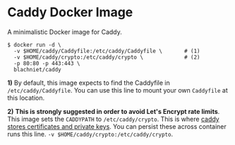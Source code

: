 # Caddy Docker Image

A minimalistic Docker image for Caddy.

    $ docker run -d \
      -v $HOME/caddy/Caddyfile:/etc/caddy/Caddyfile \       # (1)
      -v $HOME/caddy/crypto:/etc/caddy/crypto \             # (2)
      -p 80:80 -p 443:443 \
      blachniet/caddy
      
**1)** By default, this image expects to find the Caddyfile in `/etc/caddy/Caddyfile`. 
You can use this line to mount your own `Caddyfile` at this location.

**2)** **This is strongly suggested in order to avoid Let's Encrypt rate limits**. 
This image sets the `CADDYPATH` to `/etc/caddy/crypto`. This is where [caddy stores
certificates and private keys](https://caddyserver.com/docs/automatic-https#the-caddy-folder).
You can persist these across container runs this line.
`-v $HOME/caddy/crypto:/etc/caddy/crypto`.